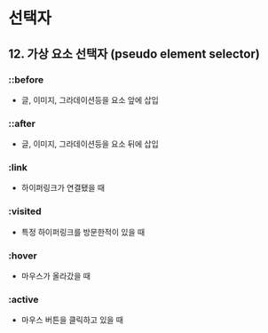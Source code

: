 # 선택자

## 12. 가상 요소 선택자 (pseudo element selector)

### ::before

- 글, 이미지, 그라데이션등을 요소 앞에 삽입

### ::after

- 글, 이미지, 그라데이션등을 요소 뒤에 삽입

### :link

- 하이퍼링크가 연결됐을 때

### :visited

- 특정 하이퍼링크를 방문한적이 있을 때

### :hover

- 마우스가 올라갔을 때

### :active

- 마우스 버튼을 클릭하고 있을 때

